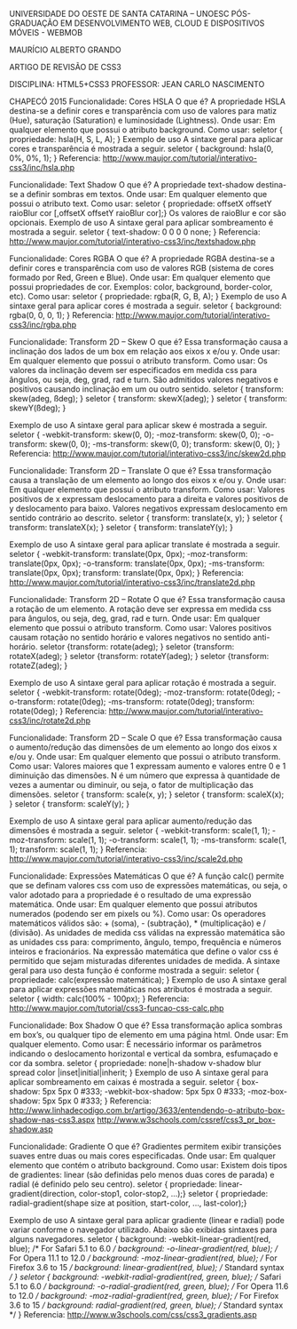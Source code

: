 UNIVERSIDADE DO OESTE DE SANTA CATARINA – UNOESC
PÓS-GRADUAÇÃO EM DESENVOLVIMENTO WEB, CLOUD 
E DISPOSITIVOS MÓVEIS - WEBMOB



MAURÍCIO ALBERTO GRANDO



ARTIGO DE REVISÃO DE CSS3





DISCIPLINA: HTML5+CSS3
PROFESSOR: JEAN CARLO NASCIMENTO


CHAPECÓ
2015
Funcionalidade: Cores HSLA
O que é?
A propriedade HSLA destina-se a definir cores e transparência com uso de valores para matiz (Hue), saturação (Saturation) e luminosidade (Lightness).
Onde usar:
Em qualquer elemento que possui o atributo background.
Como usar:
seletor { propriedade: hsla(H, S, L, A); } 
Exemplo de uso
A sintaxe geral para aplicar cores e transparência é mostrada a seguir.
seletor { 
     background: hsla(0, 0%, 0%, 1); 
} 
Referencia:
http://www.maujor.com/tutorial/interativo-css3/inc/hsla.php











Funcionalidade: Text Shadow
O que é?
A propriedade text-shadow destina-se a definir sombras em textos.
Onde usar:
Em qualquer elemento que possui o atributo text.
Como usar:
seletor { propriedade: offsetX offsetY raioBlur cor [,offsetX offsetY raioBlur cor];}
Os valores de raioBlur e cor são opcionais.
Exemplo de uso
A sintaxe geral para aplicar sombreamento é mostrada a seguir.
seletor { 
      text-shadow: 0 0 0 0 none;
} 
Referencia:
http://www.maujor.com/tutorial/interativo-css3/inc/textshadow.php












Funcionalidade: Cores RGBA
O que é?
A propriedade RGBA destina-se a definir cores e transparência com uso de valores RGB (sistema de cores formado por Red, Green e Blue).
Onde usar:
Em qualquer elemento que possui propriedades de cor. Exemplos: color, background, border-color, etc).
Como usar:
seletor { propriedade: rgba(R, G, B, A); } 
Exemplo de uso
A sintaxe geral para aplicar cores é mostrada a seguir.
seletor { 
      background: rgba(0, 0, 0, 1);
} 
Referencia:
http://www.maujor.com/tutorial/interativo-css3/inc/rgba.php












Funcionalidade: Transform 2D – Skew
O que é?
Essa transformação causa a inclinação dos lados de um box em relação aos eixos x e/ou y.
Onde usar:
Em qualquer elemento que possui o atributo transform.
Como usar:
Os valores da inclinação devem ser especificados em medida css para ângulos, ou seja, deg, grad, rad e turn. São admitidos valores negativos e positivos causando inclinação em um ou outro sentido.
seletor { transform: skew(adeg, ßdeg); } 
seletor { transform: skewX(adeg); } 
seletor { transform: skewY(ßdeg); }

Exemplo de uso
A sintaxe geral para aplicar skew é mostrada a seguir.
seletor {
  -webkit-transform: skew(0, 0);
  -moz-transform: skew(0, 0);
  -o-transform: skew(0, 0);
  -ms-transform: skew(0, 0);
  transform: skew(0, 0);
} 
Referencia:
http://www.maujor.com/tutorial/interativo-css3/inc/skew2d.php



Funcionalidade: Transform 2D – Translate
O que é?
Essa transformação causa a translação de um elemento ao longo dos eixos x e/ou y.
Onde usar:
Em qualquer elemento que possui o atributo transform.
Como usar:
Valores positivos de x expressam deslocamento para a direita e valores positivos de y deslocamento para baixo. Valores negativos expressam deslocamento em sentido contrário ao descrito.
seletor { transform: translate(x, y); } 
seletor { transform: translateX(x); } 
seletor { transform: translateY(y); }

Exemplo de uso
A sintaxe geral para aplicar translate é mostrada a seguir.
seletor {
  -webkit-transform: translate(0px, 0px);
  -moz-transform: translate(0px, 0px);
  -o-transform: translate(0px, 0px);
  -ms-transform: translate(0px, 0px);
  transform: translate(0px, 0px);
} 
Referencia:
http://www.maujor.com/tutorial/interativo-css3/inc/translate2d.php




Funcionalidade: Transform 2D – Rotate
O que é?
Essa transformação causa a rotação de um elemento. A rotação deve ser expressa em medida css para ângulos, ou seja, deg, grad, rad e turn.
Onde usar:
Em qualquer elemento que possui o atributo transform.
Como usar:
Valores positivos causam rotação no sentido horário e valores negativos no sentido anti-horário.
seletor {transform: rotate(adeg); } 
seletor {transform: rotateX(adeg); } 
seletor {transform: rotateY(adeg); } 
seletor {transform: rotateZ(adeg); }

Exemplo de uso
A sintaxe geral para aplicar rotação é mostrada a seguir.
seletor {
  -webkit-transform: rotate(0deg);
  -moz-transform: rotate(0deg);
  -o-transform: rotate(0deg);
  -ms-transform: rotate(0deg);
  transform: rotate(0deg);
}
Referencia:
http://www.maujor.com/tutorial/interativo-css3/inc/rotate2d.php



Funcionalidade: Transform 2D – Scale
O que é?
Essa transformação causa o aumento/redução das dimensões de um elemento ao longo dos eixos x e/ou y.
Onde usar:
Em qualquer elemento que possui o atributo transform.
Como usar:
Valores maiores que 1 expressam aumento e valores entre 0 e 1 diminuição das dimensões. N é um número que expressa à quantidade de vezes a aumentar ou diminuir, ou seja, o fator de multiplicação das dimensões.
seletor { transform: scale(x, y); } 
seletor { transform: scaleX(x); } 
seletor { transform: scaleY(y); }

Exemplo de uso
A sintaxe geral para aplicar aumento/redução das dimensões é mostrada a seguir.
seletor {
  -webkit-transform: scale(1, 1);
  -moz-transform: scale(1, 1);
  -o-transform: scale(1, 1);
  -ms-transform: scale(1, 1);
  transform: scale(1, 1);
} 
Referencia:
http://www.maujor.com/tutorial/interativo-css3/inc/scale2d.php



Funcionalidade: Expressões Matemáticas
O que é?
A função calc() permite que se definam valores css com uso de expressões matemáticas, ou seja, o valor adotado para a propriedade é o resultado de uma expressão matemática.
Onde usar:
Em qualquer elemento que possui atributos numerados (podendo ser em pixels ou %).
Como usar:
Os operadores matemáticos válidos são: + (soma), - (subtração), * (multiplicação) e / (divisão). As unidades de medida css válidas na expressão matemática são as unidades css para: comprimento, ângulo, tempo, frequência e números inteiros e fracionários.
Na expressão matemática que define o valor css é permitido que sejam misturadas diferentes unidades de medida. A sintaxe geral para uso desta função é conforme mostrada a seguir:
seletor { propriedade: calc(expressão matemática); }
Exemplo de uso
A sintaxe geral para aplicar expressões matemáticas nos atributos é mostrada a seguir.
seletor {
width: calc(100% - 100px); 
}
Referencia:
http://www.maujor.com/tutorial/css3-funcao-css-calc.php








Funcionalidade: Box Shadow
O que é?
Essa transformação aplica sombras em box’s, ou qualquer tipo de elemento em uma página html.
Onde usar:
Em qualquer elemento.
Como usar:
É necessário informar os parâmetros indicando o deslocamento horizontal e vertical da sombra, esfumaçado e cor da sombra.
seletor { propriedade: none|h-shadow v-shadow blur spread color |inset|initial|inherit; }
Exemplo de uso
A sintaxe geral para aplicar sombreamento em caixas é mostrada a seguir.
seletor {
    box-shadow: 5px 5px 0 #333;
   -webkit-box-shadow: 5px 5px 0 #333;
   -moz-box-shadow: 5px 5px 0 #333;
}
Referencia:
http://www.linhadecodigo.com.br/artigo/3633/entendendo-o-atributo-box-shadow-nas-css3.aspx
http://www.w3schools.com/cssref/css3_pr_box-shadow.asp







Funcionalidade: Gradiente
O que é?
Gradientes permitem exibir transições suaves entre duas ou mais cores especificadas.
Onde usar:
Em qualquer elemento que contém o atributo background.
Como usar:
Existem dois tipos de gradientes: linear (são definidas pelo menos duas cores de parada) e radial (é definido pelo seu centro).
seletor { propriedade: linear-gradient(direction, color-stop1, color-stop2, ...);}
seletor { propriedade: radial-gradient(shape size at position, start-color, ..., last-color);}

Exemplo de uso
A sintaxe geral para aplicar gradiente (linear e radial) pode variar conforme o navegador utilizado. Abaixo são exibidas sintaxes para alguns navegadores.
seletor {
  background: -webkit-linear-gradient(red, blue); /* For Safari 5.1 to 6.0 */
  background: -o-linear-gradient(red, blue); /* For Opera 11.1 to 12.0 */
  background: -moz-linear-gradient(red, blue); /* For Firefox 3.6 to 15 */
  background: linear-gradient(red, blue); /* Standard syntax */
}
seletor {
  background: -webkit-radial-gradient(red, green, blue); /* Safari 5.1 to 6.0 */
  background: -o-radial-gradient(red, green, blue); /* For Opera 11.6 to 12.0 */
  background: -moz-radial-gradient(red, green, blue); /* For Firefox 3.6 to 15 */
  background: radial-gradient(red, green, blue); /* Standard syntax */
}
Referencia:
http://www.w3schools.com/css/css3_gradients.asp
